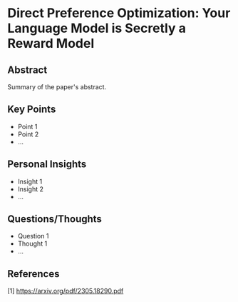 # Direct Preference Optimization: Your Language Model is Secretly a Reward Model
## Abstract
Summary of the paper's abstract.

## Key Points
- Point 1
- Point 2
- ...

## Personal Insights
- Insight 1
- Insight 2
- ...

## Questions/Thoughts
- Question 1
- Thought 1
- ...

## References
[1] https://arxiv.org/pdf/2305.18290.pdf
